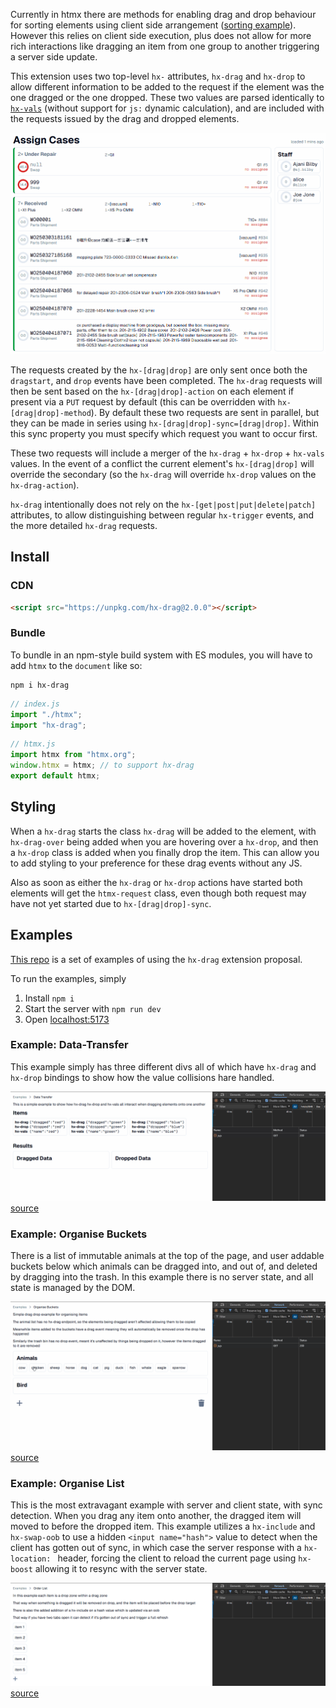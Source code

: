Currently in htmx there are methods for enabling drag and drop behaviour for sorting elements using client side arrangement ([sorting example](https://htmx.org/examples/sortable/)). However this relies on client side execution, plus does not allow for more rich interactions like dragging an item from one group to another triggering a server side update.

This extension uses two top-level `hx-` attributes, `hx-drag` and `hx-drop` to allow different information to be added to the request if the element was the one dragged or the one dropped. These two values are parsed identically to [`hx-vals`](https://htmx.org/attributes/hx-vals/) (without support for `js:` dynamic calculation), and are included with the requests issued by the drag and dropped elements.

![banner](/public/example/repair-assignment.gif)

The requests created by the `hx-[drag|drop]` are only sent once both the `dragstart`, and `drop` events have been completed.
The `hx-drag` requests will then be sent based on the `hx-[drag|drop]-action` on each element if present via a `PUT` request by default (this can be overridden with `hx-[drag|drop]-method`).
By default these two requests are sent in parallel, but they can be made in series using `hx-[drag|drop]-sync=[drag|drop]`. Within this sync property you must specify which request you want to occur first.

These two requests will include a merger of the `hx-drag` + `hx-drop` + `hx-vals` values. In the event of a conflict the current element's `hx-[drag|drop]` will override the secondary (so the `hx-drag` will override `hx-drop` values on the `hx-drag-action`).

`hx-drag` intentionally does not rely on the `hx-[get|post|put|delete|patch]` attributes, to allow distinguishing between regular `hx-trigger` events, and the more detailed `hx-drag` requests.

## Install

### CDN

```html
<script src="https://unpkg.com/hx-drag@2.0.0"></script>
```

### Bundle

To bundle in an npm-style build system with ES modules, you will have to add `htmx` to the `document` like so:

```
npm i hx-drag
```

```javascript
// index.js
import "./htmx";
import "hx-drag";
```

```javascript
// htmx.js
import htmx from "htmx.org";
window.htmx = htmx; // to support hx-drag
export default htmx;
```

## Styling

When a `hx-drag` starts the class `hx-drag` will be added to the element, with `hx-drag-over` being added when you are hovering over a `hx-drop`, and then a `hx-drop` class is added when you finally drop the item. This can allow you to add styling to your preference for these drag events without any JS.

Also as soon as either the `hx-drag` or `hx-drop` actions have started both elements will get the `htmx-request` class, even though both request may have not yet started due to `hx-[drag|drop]-sync`.


## Examples

[This repo](https://github.com/AjaniBilby/hx-drag) is a set of examples of using the `hx-drag` extension proposal.

To run the examples, simply
  1. Install `npm i`
  2. Start the server with `npm run dev`
  3. Open [localhost:5173](http://localhost:5173)


### Example: Data-Transfer

This example simply has three different divs all of which have `hx-drag` and `hx-drop` bindings to show how the value collisions hare handled.

![data-transfer example](/public/example/data-transfer.gif)
[source](https://github.com/AjaniBilby/hx-drag/blob/main/app/routes/data-transfer.tsx)

### Example: Organise Buckets

There is a list of immutable animals at the top of the page, and user addable buckets below which animals can be dragged into, and out of, and deleted by dragging into the trash. In this example there is no server state, and all state is managed by the DOM.

![data-transfer example](/public/example/bucket.gif?raw)
[source](https://github.com/AjaniBilby/hx-drag/blob/main/app/routes/bucket.tsx)

### Example: Organise List

This is the most extravagant example with server and client state, with sync detection. When you drag any item onto another, the dragged item will moved to before the dropped item. This example utilizes a `hx-include` and `hx-swap-oob` to use a hidden `<input name="hash">` value to detect when the client has gotten out of sync, in which case the server response with a `hx-location: ` header, forcing the client to reload the current page using `hx-boost` allowing it to resync with the server state.

![data-transfer example](/public/example/list.gif?raw)
[source](https://github.com/AjaniBilby/hx-drag/blob/main/app/routes/list.tsx)
